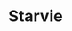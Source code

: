 ---
id: starvie
parent: /wiki/racchette/
permalink: /wiki/racchette/starvie/
images:
    - /images/wiki/brands/starvie.webp
title: Starvie
brand: starvie
marca: starvie
description: Famoso e affermato in questo mercato, il brand Starvie la sua collezione di racchette con tre nuove linee di modelli. Risalta subito all’occhio come il cuore di questi modelli sia riempito con il logo in carbonio, con il fine di assorbire anche le vibrazioni, inoltre hanno un’ottima superficie ruvida ed i giocatori ambassador del brand sono Mati Diaz, Franco Stupaczuk e Bea Gonzalez.
---